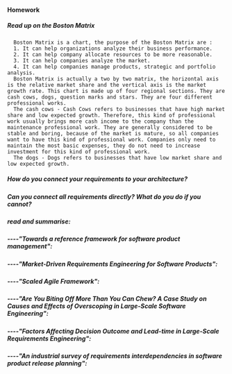 #### Homework
##### Read up on the Boston Matrix
      Boston Matrix is a chart, the purpose of the Boston Matrix are :
      1. It can help organizations analyze their business performance.
      2. It can help company allocate resources to be more reasonable.
      3. It can help companies analyze the market.
      4. It can help companies manage products, strategic and portfolio analysis.
      Boston Matrix is actually a two by two matrix, the horizontal axis is the relative market share and the vertical axis is the market growth rate. This chart is made up of four regional sections. They are cash cows, dogs, question marks and stars. They are four different professional works.
      The cash cows - Cash Cows refers to businesses that have high market share and low expected growth. Therefore, this kind of professional work usually brings more cash income to the company than the maintenance professional work. They are generally considered to be stable and boring, because of the market is mature, so all companies want to have this kind of professional work. Companies only need to maintain the most basic expenses, they do not need to increase investment for this kind of professional work.
      The dogs - Dogs refers to businesses that have low market share and low expected growth.

      



##### How do you connect your requirements to your architecture?


##### Can you connect all requirements directly? What do you do if you cannot?




##### read and summarise:

##### ----"Towards a reference framework for software product management":


##### ----"Market-Driven Requirements Engineering for Software Products":




##### ----"Scaled Agile Framework":




##### ----"Are You Biting Off More Than You Can Chew? A Case Study on Causes and Effects of Overscoping in Large-Scale Software Engineering":




##### ----"Factors Affecting Decision Outcome and Lead-time in Large-Scale Requirements Engineering":








##### ----"An industrial survey of requirements interdependencies in software product release planning":
